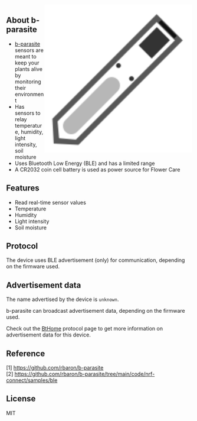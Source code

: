 
<img src="bparasite.svg" width="400px" alt="b-parasite" align="right" />

## About b-parasite

* [b-parasite](https://github.com/rbaron/b-parasite) sensors are meant to keep your plants alive by monitoring their environment
* Has sensors to relay temperature, humidity, light intensity, soil moisture
* Uses Bluetooth Low Energy (BLE) and has a limited range
* A CR2032 coin cell battery is used as power source for Flower Care

## Features

* Read real-time sensor values
* Temperature
* Humidity
* Light intensity
* Soil moisture

## Protocol

The device uses BLE advertisement (only) for communication, depending on the firmware used.  

## Advertisement data

The name advertised by the device is `unknown`.  

b-parasite can broadcast advertisement data, depending on the firmware used.

Check out the [BtHome](bthome-ble-api.md) protocol page to get more information on advertisement data for this device.  

## Reference

[1] https://github.com/rbaron/b-parasite  
[2] https://github.com/rbaron/b-parasite/tree/main/code/nrf-connect/samples/ble  

## License

MIT
